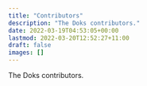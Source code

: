 ```yaml
---
title: "Contributors"
description: "The Doks contributors."
date: 2022-03-19T04:53:05+00:00
lastmod: 2022-03-20T12:52:27+11:00
draft: false
images: []
---
```


The Doks contributors.
